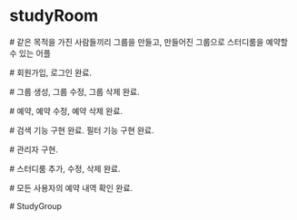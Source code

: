 # studyRoom

<p> # 같은 목적을 가진 사람들끼리 그룹을 만들고, 만들어진 그룹으로 스터디룸을 예약할 수 있는 어플 </p>

<p> # 회원가입, 로그인 완료. </p>

<p> # 그룹 생성, 그룹 수정, 그룹 삭제 완료.</p>

<p> # 예약, 예약 수정, 예약 삭제 완료.</p>

<p> # 검색 기능 구현 완료. 필터 기능 구현 완료.</p>

<p> # 관리자 구현.</p>

<p> # 스터디룸 추가, 수정, 삭제 완료.</p>

<p> # 모든 사용자의 예약 내역 확인 완료.</p>
<p>  </p>
#   S t u d y G r o u p  
 